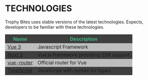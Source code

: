 # TECHNOLOGIES
Trophy Bites uses stable versions of the latest technologies. Expects, developers to be familiar with these technologies.

<table>
  <tr>
    <th style="background-color: rgba(0, 0, 0, .75); color: #42B883">Name</th>
    <th style="background-color: rgba(0, 0, 0, .75); color: #42B883">Description</th>
  </tr>
  <tr>
    <td style="background-color: rgba(0, 0, 0, .25);"><a href="https://vuejs.org/">Vue 3</a></td>
    <td style="background-color: rgba(0, 0, 0, .25);">Javascript Framework</td>
  </tr>
  <tr>
    <td style="background-color: rgba(0, 0, 0, .75)"><a href="https://nuxt.com/">Nuxt 3</a></td>
    <td style="background-color: rgba(0, 0, 0, .75)">Vue.js framework providing SSR support</td>
  </tr>
  <tr>
    <td style="background-color: rgba(0, 0, 0, .25);"><a href="https://nuxt.com/docs/getting-started/routing">vue-router</a></td>
    <td style="background-color: rgba(0, 0, 0, .25);">Official router for Vue</td>
  </tr>
  <tr>
    <td style="background-color: rgba(0, 0, 0, .75)"><a href="https://www.typescriptlang.org/">TypeScript</a></td>
    <td style="background-color: rgba(0, 0, 0, .75)">JavaScript with syntax for types</td>
  </tr>
</table>


